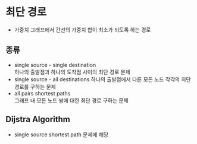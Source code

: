 # 최단 경로

- 가중치 그래프에서 간선의 가중치 합이 최소가 되도록 하는 경로

## 종류

- single source - single destination  
  하나의 출발점과 하나의 도착점 사이의 최단 경로 문제
- single source - all destinations
  하나의 출발점에서 다른 모든 노드 각각의 최단 경로를 구하는 문제
- all pairs shortest paths  
  그래프 내 모든 노드 쌍에 대한 최단 경로 구하는 문제

## Dijstra Algorithm

- single source shortest path 문제에 해당
